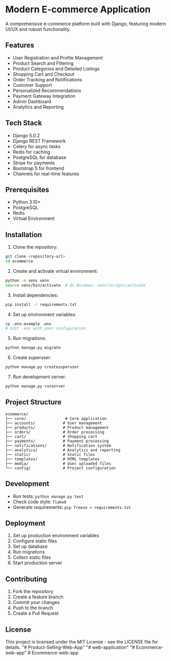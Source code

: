 # Modern E-commerce Application

A comprehensive e-commerce platform built with Django, featuring modern UI/UX and robust functionality.

## Features

- User Registration and Profile Management
- Product Search and Filtering
- Product Categories and Detailed Listings
- Shopping Cart and Checkout
- Order Tracking and Notifications
- Customer Support
- Personalized Recommendations
- Payment Gateway Integration
- Admin Dashboard
- Analytics and Reporting

## Tech Stack

- Django 5.0.2
- Django REST Framework
- Celery for async tasks
- Redis for caching
- PostgreSQL for database
- Stripe for payments
- Bootstrap 5 for frontend
- Channels for real-time features

## Prerequisites

- Python 3.10+
- PostgreSQL
- Redis
- Virtual Environment

## Installation

1. Clone the repository:
```bash
git clone <repository-url>
cd ecommerce
```

2. Create and activate virtual environment:
```bash
python -m venv venv
source venv/bin/activate  # On Windows: venv\Scripts\activate
```

3. Install dependencies:
```bash
pip install -r requirements.txt
```

4. Set up environment variables:
```bash
cp .env.example .env
# Edit .env with your configuration
```

5. Run migrations:
```bash
python manage.py migrate
```

6. Create superuser:
```bash
python manage.py createsuperuser
```

7. Run development server:
```bash
python manage.py runserver
```

## Project Structure

```
ecommerce/
├── core/                 # Core application
├── accounts/            # User management
├── products/            # Product management
├── orders/              # Order processing
├── cart/                # Shopping cart
├── payments/            # Payment processing
├── notifications/       # Notification system
├── analytics/           # Analytics and reporting
├── static/              # Static files
├── templates/           # HTML templates
├── media/               # User uploaded files
└── config/              # Project configuration
```

## Development

- Run tests: `python manage.py test`
- Check code style: `flake8`
- Generate requirements: `pip freeze > requirements.txt`

## Deployment

1. Set up production environment variables
2. Configure static files
3. Set up database
4. Run migrations
5. Collect static files
6. Start production server

## Contributing

1. Fork the repository
2. Create a feature branch
3. Commit your changes
4. Push to the branch
5. Create a Pull Request

## License

This project is licensed under the MIT License - see the LICENSE file for details. "# Product-Selling-Web-App" 
"# web-application" 
"# Ecommerce-web-app" 
#   E c o m m e r c e - w e b - a p p  
 